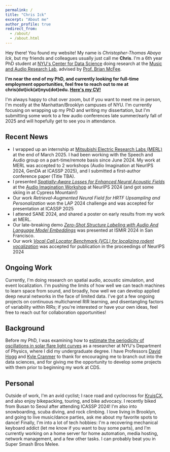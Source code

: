 ```yaml
---
permalink: /
title: "Chris Ick"
excerpt: "About me"
author_profile: true
redirect_from: 
  - /about/
  - /about.html
---
```


Hey there! You found my website! My name is *Christopher-Thomas Abaya Ick*, but my friends and colleagues usually just call me **Chris**. I'm a 6th year PhD student at [NYU's Center for Data Science](https://cds.nyu.edu/) doing research at the [Music and Audio Research Lab](https://steinhardt.nyu.edu/marl), advised by [Prof. Brian McFee](https://brianmcfee.net/).

**I'm near the end of my PhD, and currently looking for full-time employment opportunities, feel free to reach out to me at chris(dot)ick(at)nyu(dot)edu. [Here's my CV!](../files/Ick_CV.pdf)**

I'm always happy to chat over zoom, but if you want to meet me in person, I'm mostly at the Manhattan/Brooklyn campuses of NYU.
I'm currently focusing on wrapping up my PhD and writing my dissertation, but I'm submitting some work to a few audio conferences late summer/early fall of 2025 and will hopefully get to see you in attendance. 

## Recent News
  - I wrapped up an internship at [Mitsubishi Electric Research Labs (MERL)](https://www.merl.com/research/speech-audio) at the end of March 2025. I had been working with the Speech and Audio group on a part-time/remote basis since June 2024. My work at MERL was accepted to 2 workshops (Audio Imagination at NeurIPS 2024, GenDA at ICASSP 2025), and I submitted a first-author conference paper (Title TBA).
  - I presented [_Spatially-Aware Losses for Enhanced Neural Acoustic Fields_](https://openreview.net/forum?id=ZZGZDYfp1e) at the [Audio Imagination Workshop](https://www.audio-imagination.com/) at NeurIPS 2024 (and got some skiing in at Cypress Mountain!)
  - Our work _Retrieval-Augmented Neural Field for HRTF Upsampling and Personalization_ won the LAP 2024 challenge and was accepted for presentation at ICASSP 2025
  - I attened SANE 2024, and shared a poster on early results from my work at MERL.
  - Our late-breaking demo [_Zero-Shot Structure Labeling with Audio And Language Model Embeddings_](https://hal.science/hal-04764247/document) was presented at ISMIR 2024 in San Francisco.
  - Our work [_Vocal Call Locator Benchmark (VCL) for localizing rodent vocalization_](https://www.biorxiv.org/content/10.1101/2024.09.20.613758v1) was accepted for publication in the proceedings of NeurIPS 2024

## Ongoing Work
Currently, I'm doing research on spatial audio, acoustic simulation, and event localization.
I'm pushing the limits of how well we can teach machines to learn space from sound, and broadly, how well we can develop applied deep neural networks in the face of limited data.
I've got a few ongoing projects on continuous multichannel RIR learning, and disentangling factors of variability within RIRs; if you're interested or have your own ideas, feel free to reach out for collaboration opportunities!

## Background
Before my PhD, I was examining how to [estimate the periodicity of oscillations in solar flare light curves](https://scholar.google.com/citations?view_op=view_citation&hl=en&user=ykLTvcYAAAAJ&citation_for_view=ykLTvcYAAAAJ:d1gkVwhDpl0C) as a researcher at NYU's Department of Physics, where I did my undergraduate degree.
I have Professors [David Hogg](https://cosmo.nyu.edu/hogg/) and [Kyle Cranmer](https://theoryandpractice.org/) to thank for encouraging me to branch out into the data sciences, and for giving me the opportunity to develop some projects with them prior to beginning my work at CDS.

## Personal
Outside of work, I'm an avid cyclist; I race road and cyclocross for [KruisCX](https://www.kruiscx.com/), and also enjoy bikepacking, touring, and bike advocacy.
I recently biked from Busan to Seoul after attending ICASSP 2024!
I'm also into snowboarding, scuba diving, and rock climbing.
I love living in Brooklyn, and going to live music/dance parties, ask me about my favorite spots to dance!
Finally, I'm into a lot of tech hobbies: I'm a recovering mechanical keyboard addict (let me know if you want to buy some parts), and I'm currently working on a home server for home automation, media hosting, network management, and a few other tasks.
I can probably beat you in Super Smash Bros Melee.
